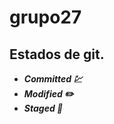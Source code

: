 # grupo27

## Estados de git.
- ***Committed :chart:***
- ***Modified :pencil2:***
- ***Staged  :floppy_disk:***
